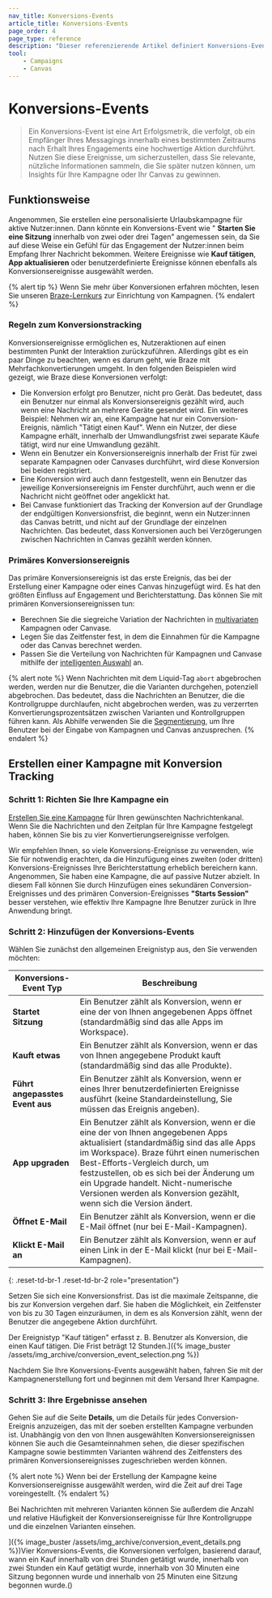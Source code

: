 ```yaml
---
nav_title: Konversions-Events
article_title: Konversions-Events
page_order: 4
page_type: reference
description: "Dieser referenzierende Artikel definiert Konversions-Events, wie Sie damit Ihre Metriken für den Erfolg in Braze definieren und wie Sie diese Events nutzen können, um zu sehen, wie engagiert Ihre Nutzer:innen sind."
tool:
    - Campaigns
    - Canvas
---
```


# Konversions-Events

> Ein Konversions-Event ist eine Art Erfolgsmetrik, die verfolgt, ob ein Empfänger Ihres Messagings innerhalb eines bestimmten Zeitraums nach Erhalt Ihres Engagements eine hochwertige Aktion durchführt. Nutzen Sie diese Ereignisse, um sicherzustellen, dass Sie relevante, nützliche Informationen sammeln, die Sie später nutzen können, um Insights für Ihre Kampagne oder Ihr Canvas zu gewinnen.

## Funktionsweise

Angenommen, Sie erstellen eine personalisierte Urlaubskampagne für aktive Nutzer:innen. Dann könnte ein Konversions-Event wie " **Starten Sie eine Sitzung** innerhalb von zwei oder drei Tagen" angemessen sein, da Sie auf diese Weise ein Gefühl für das Engagement der Nutzer:innen beim Empfang Ihrer Nachricht bekommen. Weitere Ereignisse wie **Kauf tätigen**, **App aktualisieren** oder benutzerdefinierte Ereignisse können ebenfalls als Konversionsereignisse ausgewählt werden.

{% alert tip %}
Wenn Sie mehr über Konversionen erfahren möchten, lesen Sie unseren [Braze-Lernkurs](https://learning.braze.com/campaign-setup-delivery-targeting-conversions) zur Einrichtung von Kampagnen.
{% endalert %}

### Regeln zum Konversionstracking

Konversionsereignisse ermöglichen es, Nutzeraktionen auf einen bestimmten Punkt der Interaktion zurückzuführen. Allerdings gibt es ein paar Dinge zu beachten, wenn es darum geht, wie Braze mit Mehrfachkonvertierungen umgeht. In den folgenden Beispielen wird gezeigt, wie Braze diese Konversionen verfolgt:

- Die Konversion erfolgt pro Benutzer, nicht pro Gerät. Das bedeutet, dass ein Benutzer nur einmal als Konversionsereignis gezählt wird, auch wenn eine Nachricht an mehrere Geräte gesendet wird. Ein weiteres Beispiel: Nehmen wir an, eine Kampagne hat nur ein Conversion-Ereignis, nämlich "Tätigt einen Kauf". Wenn ein Nutzer, der diese Kampagne erhält, innerhalb der Umwandlungsfrist zwei separate Käufe tätigt, wird nur eine Umwandlung gezählt.
- Wenn ein Benutzer ein Konversionsereignis innerhalb der Frist für zwei separate Kampagnen oder Canvases durchführt, wird diese Konversion bei beiden registriert.
- Eine Konversion wird auch dann festgestellt, wenn ein Benutzer das jeweilige Konversionsereignis im Fenster durchführt, auch wenn er die Nachricht nicht geöffnet oder angeklickt hat.
- Bei Canvase funktioniert das Tracking der Konversion auf der Grundlage der endgültigen Konversionsfrist, die beginnt, wenn ein Nutzer:innen das Canvas betritt, und nicht auf der Grundlage der einzelnen Nachrichten. Das bedeutet, dass Konversionen auch bei Verzögerungen zwischen Nachrichten in Canvas gezählt werden können.

### Primäres Konversionsereignis

Das primäre Konversionsereignis  ist das erste Ereignis, das bei der Erstellung einer Kampagne oder eines Canvas hinzugefügt wird. Es hat den größten Einfluss auf Engagement und Berichterstattung. Das können Sie mit primären Konversionsereignissen tun:

- Berechnen Sie die siegreiche Variation der Nachrichten in [multivariaten]({{site.baseurl}}/user_guide/engagement_tools/testing/multivariant_testing/#multivariate-and-ab-testing) Kampagnen oder Canvase.
- Legen Sie das Zeitfenster fest, in dem die Einnahmen für die Kampagne oder das Canvas berechnet werden.
- Passen Sie die Verteilung von Nachrichten für Kampagnen und Canvase mithilfe der [intelligenten Auswahl]({{site.baseurl}}/user_guide/brazeai/intelligence/intelligent_selection/) an.

{% alert note %}
Wenn Nachrichten mit dem Liquid-Tag `abort` abgebrochen werden, werden nur die Benutzer, die die Varianten durchgehen, potenziell abgebrochen. Das bedeutet, dass die Nachrichten an Benutzer, die die Kontrollgruppe durchlaufen, nicht abgebrochen werden, was zu verzerrten Konvertierungsprozentsätzen zwischen Varianten und Kontrollgruppen führen kann. Als Abhilfe verwenden Sie die [Segmentierung]({{site.baseurl}}/user_guide/engagement_tools/segments/creating_a_segment), um Ihre Benutzer bei der Eingabe von Kampagnen und Canvas anzusprechen.
{% endalert %}

## Erstellen einer Kampagne mit Konversion Tracking

### Schritt 1: Richten Sie Ihre Kampagne ein

[Erstellen Sie eine Kampagne]({{site.baseurl}}/user_guide/engagement_tools/campaigns/building_campaigns/creating_campaign) für Ihren gewünschten Nachrichtenkanal. Wenn Sie die Nachrichten und den Zeitplan für Ihre Kampagne festgelegt haben, können Sie bis zu vier Konvertierungsereignisse verfolgen.

Wir empfehlen Ihnen, so viele Konversions-Ereignisse zu verwenden, wie Sie für notwendig erachten, da die Hinzufügung eines zweiten (oder dritten) Konversions-Ereignisses Ihre Berichterstattung erheblich bereichern kann. Angenommen, Sie haben eine Kampagne, die auf passive Nutzer abzielt. In diesem Fall können Sie durch Hinzufügen eines sekundären Conversion-Ereignisses und des primären Conversion-Ereignisses **"Starts Session"** besser verstehen, wie effektiv Ihre Kampagne Ihre Benutzer zurück in Ihre Anwendung bringt. 

### Schritt 2: Hinzufügen der Konversions-Events

Wählen Sie zunächst den allgemeinen Ereignistyp aus, den Sie verwenden möchten:

| Konversions-Event Typ         | Beschreibung                                                                                                                                                                                                                                                                                                                                 |
|-------------------------|---------------------------------------------------------------------------------------------------------------------------------------------------------------------------------------------------------------------------------------------------------------------------------------------------------------------------------------------|
| **Startet Sitzung**      | Ein Benutzer zählt als Konversion, wenn er eine der von Ihnen angegebenen Apps öffnet (standardmäßig sind das alle Apps im Workspace).                                                                                                                                                                                                         |
| **Kauft etwas**      | Ein Benutzer zählt als Konversion, wenn er das von Ihnen angegebene Produkt kauft (standardmäßig sind das alle Produkte).                                                                                                                                                                                                                                 |
| **Führt angepasstes Event aus** | Ein Benutzer zählt als Konversion, wenn er eines Ihrer benutzerdefinierten Ereignisse ausführt (keine Standardeinstellung, Sie müssen das Ereignis angeben).                                                                                                                                                                                                        |
| **App upgraden**         | Ein Benutzer zählt als Konversion, wenn er die eine der von Ihnen angegebenen Apps aktualisiert (standardmäßig sind das alle Apps im Workspace). Braze führt einen numerischen Best-Efforts-Vergleich durch, um festzustellen, ob es sich bei der Änderung um ein Upgrade handelt. Nicht-numerische Versionen werden als Konversion gezählt, wenn sich die Version ändert.              |
| **Öffnet E-Mail**         | Ein Benutzer zählt als Konversion, wenn er die E-Mail öffnet (nur bei E-Mail-Kampagnen).                                                                                                                                                                                                                                                 |
| **Klickt E-Mail an**        | Ein Benutzer zählt als Konversion, wenn er auf einen Link in der E-Mail klickt (nur bei E-Mail-Kampagnen).                                                                                                                                                                                                                                  |
{: .reset-td-br-1 .reset-td-br-2 role="presentation"}

Setzen Sie sich eine Konversionsfrist. Das ist die maximale Zeitspanne, die bis zur Konversion vergehen darf. Sie haben die Möglichkeit, ein Zeitfenster von bis zu 30 Tagen einzuräumen, in dem es als Konversion zählt, wenn der Benutzer die angegebene Aktion durchführt.

Der Ereignistyp "Kauf tätigen" erfasst z. B. Benutzer als Konversion, die einen Kauf tätigen. Die Frist beträgt 12 Stunden.]({% image_buster /assets/img_archive/conversion_event_selection.png %})

Nachdem Sie Ihre Konversions-Events ausgewählt haben, fahren Sie mit der Kampagnenerstellung fort und beginnen mit dem Versand Ihrer Kampagne.

### Schritt 3: Ihre Ergebnisse ansehen

Gehen Sie auf die Seite **Details**, um die Details für jedes Conversion-Ereignis anzuzeigen, das mit der soeben erstellten Kampagne verbunden ist. Unabhängig von den von Ihnen ausgewählten Konversionsereignissen können Sie auch die Gesamteinnahmen sehen, die dieser spezifischen Kampagne sowie bestimmten Varianten während des Zeitfensters des primären Konversionsereignisses zugeschrieben werden können.

{% alert note %}
Wenn bei der Erstellung der Kampagne keine Konversionsereignisse ausgewählt werden, wird die Zeit auf drei Tage voreingestellt.
{% endalert %}

Bei Nachrichten mit mehreren Varianten können Sie außerdem die Anzahl und relative Häufigkeit der Konversionsereignisse für Ihre Kontrollgruppe und die einzelnen Varianten einsehen.

]({% image_buster /assets/img_archive/conversion_event_details.png %})Vier Konversions-Events, die Konversionen verfolgen, basierend darauf, wann ein Kauf innerhalb von drei Stunden getätigt wurde, innerhalb von zwei Stunden ein Kauf getätigt wurde, innerhalb von 30 Minuten eine Sitzung begonnen wurde und innerhalb von 25 Minuten eine Sitzung begonnen wurde.()


